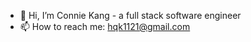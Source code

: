 - 👋 Hi, I’m Connie Kang - a full stack software engineer
- 📫 How to reach me: hqk1121@gmail.com

<!---
conniehqk/conniehqk is a ✨ special ✨ repository because its `README.md` (this file) appears on your GitHub profile.
You can click the Preview link to take a look at your changes.
--->
